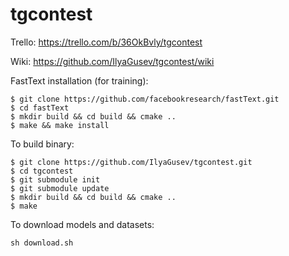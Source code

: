 # tgcontest

Trello: https://trello.com/b/36OkBvly/tgcontest

Wiki: https://github.com/IlyaGusev/tgcontest/wiki

FastText installation (for training):
```
$ git clone https://github.com/facebookresearch/fastText.git
$ cd fastText
$ mkdir build && cd build && cmake ..
$ make && make install
```

To build binary:
```
$ git clone https://github.com/IlyaGusev/tgcontest.git
$ cd tgcontest
$ git submodule init
$ git submodule update
$ mkdir build && cd build && cmake ..
$ make
```

To download models and datasets:
```
sh download.sh
```

